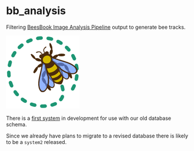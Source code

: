 # bb_analysis

Filtering [BeesBook Image Analysis Pipeline](https://github.com/BioroboticsLab/pipeline) output to generate bee tracks.

![logo](./logo.png)

There is a [first system](./system1) in development for use with our old database schema.

Since we already have plans to migrate to a revised database there is likely to be a `system2` released.

